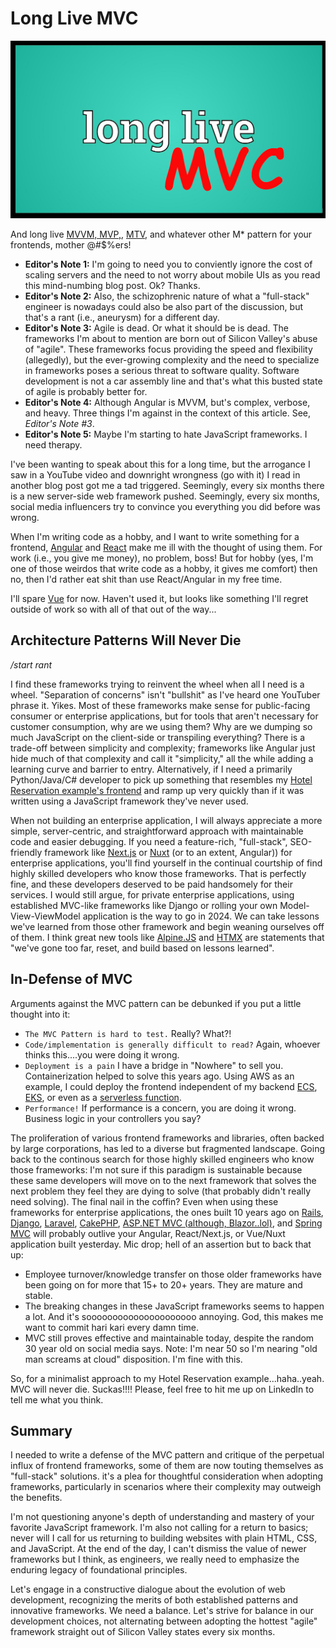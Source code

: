 # Long Live MVC

![MVC Header](./assets/images/long-live-mvc-header.png)

And long live [MVVM, MVP,](https://dev.to/ayushsoni1010/mvc-mvp-mvvm-mvvm-c-and-viper-architecture-patterns-1l3g), [MTV](https://vegibit.com/what-is-djangos-mtv-model-template-view-architecture/), and whatever other M* pattern for your frontends, mother @#$%ers!

- **Editor's Note 1:** I'm going to need you to conviently ignore the cost of scaling servers and the need to not worry about mobile UIs as you read this mind-numbing blog post.  Ok?  Thanks.
- **Editor's Note 2:** Also, the schizophrenic nature of what a "full-stack" engineer is nowadays could also be also part of the discussion, but that's a rant (i.e., aneurysm) for a different day.
- **Editor's Note 3:** Agile is dead.  Or what it should be is dead.  The frameworks I'm about to mention are born out of Silicon Valley's abuse of "agile".  These frameworks focus providing the speed and flexibility (allegedly), but the ever-growing complexity and the need to specialize in frameworks poses a serious threat to software quality.  Software development is not a car assembly line and that's what this busted state of agile is probably better for.
- **Editor's Note 4:** Although Angular is MVVM, but's complex, verbose, and heavy.  Three things I'm against in the context of this article. See, *Editor's Note #3*.
- **Editor's Note 5:** Maybe I'm starting to hate JavaScript frameworks.  I need therapy.

I've been wanting to speak about this for a long time, but the arrogance I saw in a YouTube video and downright wrongness (go with it) I read in another blog post got me a tad triggered. Seemingly, every six months there is a new server-side web framework pushed. Seemingly, every six months, social media influencers try to convince you everything you did before was wrong.

When I'm writing code as a hobby, and I want to write something for a frontend, [Angular](https://angular.io/) and [React](https://react.dev/) make me ill with the thought of using them.  For work (i.e., you give me money), no problem, boss! But for hobby (yes, I'm one of those weirdos that write code as a hobby, it gives me comfort) then no, then I'd rather eat shit than use React/Angular in my free time.

I'll spare [Vue](https://vuejs.org/) for now.  Haven't used it, but looks like something I'll regret outside of work so with all of that out of the way...

## Architecture Patterns Will Never Die

*/start rant*

I find these frameworks trying to reinvent the wheel when all I need is a wheel. "Separation of concerns" isn't "bullshit" as I've heard one YouTuber phrase it. Yikes. Most of these frameworks make sense for public-facing consumer or enterprise applications, but for tools that aren't necessary for customer consumption, why are we using them? Why are we dumping so much JavaScript on the client-side or transpiling everything? There is a trade-off between simplicity and complexity; frameworks like Angular just hide much of that complexity and call it "simplicity," all the while adding a learning curve and barrier to entry.  Alternatively, if I need a primarily Python/Java/C# developer to pick up something that resembles my [Hotel Reservation example's frontend](http://github.com/WillSams/mvc-expressjs-fastapi-hotel-reservation) and ramp up very quickly than if it was written using a JavaScript framework they've never used.

When not building an enterprise application, I will always appreciate a more simple, server-centric, and straightforward approach with maintainable code and easier debugging.
If you need a feature-rich, "full-stack", SEO-friendly framework like [Next.js](https://nextjs.org/) or [Nuxt](https://nuxt.com/) (or to an extent, Angular)) for enterprise applications, you'll find yourself in the continual courtship of find highly skilled developers who know those frameworks.  That is perfectly fine, and these developers deserved to be paid handsomely for their services. I would still argue, for private enterprise applications, using established MVC-like frameworks like Django or rolling your own Model-View-ViewModel application is the way to go in 2024.  We can take lessons we've learned from those other framework and begin weaning ourselves off of them.  I think great new tools like [Alpine.JS](https://alpinejs.dev/) and [HTMX](https://htmx.org/) are statements that "we've gone too far, reset, and build based on lessons learned".

## In-Defense of MVC

Arguments against the MVC pattern can be debunked if you put a little thought into it:

- ```The MVC Pattern is hard to test.```  Really?  What?!
- ```Code/implementation is generally difficult to read?```  Again, whoever thinks this....you were doing it wrong.
- ```Deployment is a pain```  I have a bridge in "Nowhere" to sell you.  Containerization helped to solve this years ago.  Using AWS as an example, I could deploy the frontend independent of my backend [ECS](https://docs.aws.amazon.com/AmazonECS/latest/developerguide/create-container-image.html), [EKS](https://docs.aws.amazon.com/eks/latest/userguide/getting-started.html), or even as a [serverless function](https://docs.aws.amazon.com/lambda/latest/dg/images-create.html).
- ```Performance!``` If performance is a concern, you are doing it wrong.  Business logic in your controllers you say?

The proliferation of various frontend frameworks and libraries, often backed by large corporations, has led to a diverse but fragmented landscape.  Going back to the continous search for those highly skilled engineers who know those frameworks:  I'm not sure if this paradigm is sustainable because these same developers will move on to the next framework that solves the next problem they feel they are dying to solve (that probably didn't really need solving).  The final nail in the coffin?  Even when using these frameworks for enterprise applications, the ones built 10 years ago on [Rails](https://rubyonrails.org/), [Django](https://www.djangoproject.com/), [Laravel](https://laravel.com/), [CakePHP](https://cakephp.org/), [ASP.NET MVC (although, Blazor..lol)](https://dotnet.microsoft.com/en-us/apps/aspnet/mvc), and [Spring MVC](https://docs.spring.io/spring-framework/reference/web.html) will probably outlive your Angular, React/Next.js, or Vue/Nuxt application built yesterday.  Mic drop; hell of an assertion but to back that up:

- Employee turnover/knowledge transfer on those older frameworks have been going on for more that 15+ to 20+ years.  They are mature and stable.
- The breaking changes in these JavaScript frameworks seems to happen a lot.  And it's sooooooooooooooooooooo annoying.  God, this makes me want to commit hari kari every damn time.
- MVC still proves effective and maintainable today, despite the random 30 year old on social media says. Note:  I'm near 50 so I'm nearing "old man screams at cloud" disposition.  I'm fine with this. 

So, for a minimalist approach to my Hotel Reservation example...haha..yeah. MVC will never die. Suckas!!!!  Please, feel free to hit me up on LinkedIn to tell me what you think.

## Summary

I needed to write a defense of the MVC pattern and critique of the perpetual influx of frontend frameworks, some of them are now touting themselves as "full-stack" solutions.  it's a plea for thoughtful consideration when adopting frameworks, particularly in scenarios where their complexity may outweigh the benefits.  

I'm not questioning anyone's depth of understanding and mastery of your favorite JavaScript framework.  I'm also not calling for a return to basics; never will I call for us returning to building websites with plain HTML, CSS, and JavaScript.  At the end of the day, I can't dismiss the value of newer frameworks but I think, as engineers, we really need to emphasize the enduring legacy of foundational principles.

Let's engage in a constructive dialogue about the evolution of web development, recognizing the merits of both established patterns and innovative frameworks. We need a balance.  Let's strive for balance in our development choices, not alternating between adopting the hottest "agile" framework straight out of Silicon Valley states every six months.
